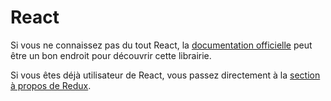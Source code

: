 # React

Si vous ne connaissez pas du tout React, la [documentation officielle](https://facebook.github.io/react/docs/hello-world.html) peut être un bon endroit pour découvrir cette librairie.

Si vous êtes déjà utilisateur de React, vous passez directement à la [section à propos de Redux](/react-redux/redux.md).